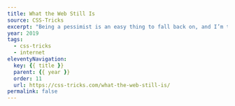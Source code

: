 ```yaml
---
title: What the Web Still Is
source: CSS-Tricks
excerpt: "Being a pessimist is an easy thing to fall back on, and I’m trying to be better about it. As we close the year out, I thought it would be a good exercise to take stock of the state of the web and count our blessings"
year: 2019
tags:
  - css-tricks
  - internet
eleventyNavigation:
  key: {{ title }}
  parent: {{ year }}
  order: 11
  url: https://css-tricks.com/what-the-web-still-is/
permalink: false
---
```

